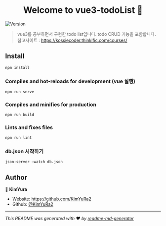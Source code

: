 <h1 align="center">Welcome to vue3-todoList 👋</h1>
<p>
  <img alt="Version" src="https://img.shields.io/badge/version-0.1.0-blue.svg?cacheSeconds=2592000" />
</p>

> vue3를 공부하면서 구현한 todo list입니다. todo CRUD 기능을 포함합니다.  
> 참고사이트 : https://kossiecoder.thinkific.com/courses/ 

## Install

```sh
npm install
```

### Compiles and hot-reloads for development (vue 실행)
```sh
npm run serve
```

### Compiles and minifies for production
```sh
npm run build
```

### Lints and fixes files
```sh
npm run lint
```
### db.json 시작하기
```sh
json-server —watch db.json
```

## Author

👤 **KimYura**

* Website: https://github.com/KimYuRa2
* Github: [@KimYuRa2](https://github.com/KimYuRa2)


***
_This README was generated with ❤️ by [readme-md-generator](https://github.com/kefranabg/readme-md-generator)_

